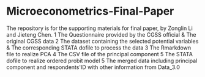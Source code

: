 # Microeconometrics-Final-Paper
The repository is for the supporting materials for final paper, by Zonglin Li and Jieteng Chen.
1 The Questionnaire provided by the CGSS official & The original CGSS data
2 The dataset containing the selected potential variables & The corresponding STATA dofile to process the data
3 The Rmarkdown file to realize PCA
4 The CSV file of the principal component
5 The STATA dofile to realize ordered probit model
5 The merged data including principal component and respondents'ID with other information from Data_3.0
